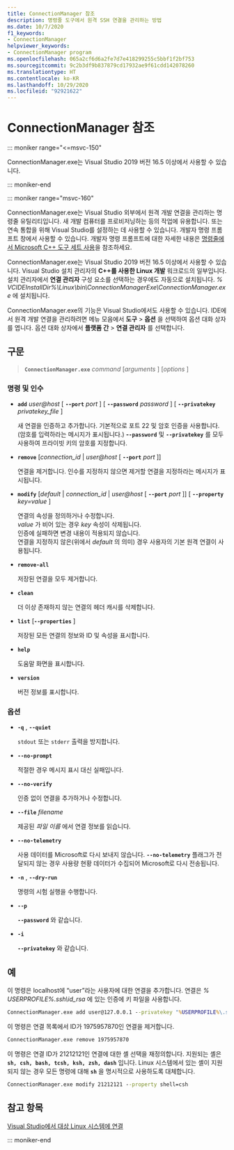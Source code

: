 ```yaml
---
title: ConnectionManager 참조
description: 명령줄 도구에서 원격 SSH 연결을 관리하는 방법
ms.date: 10/7/2020
f1_keywords:
- ConnectionManager
helpviewer_keywords:
- ConnectionManager program
ms.openlocfilehash: 065a2cf6d6a2fe7d7e418299255c5bbf1f2bf753
ms.sourcegitcommit: 9c2b3df9b837879cd17932ae9f61cdd142078260
ms.translationtype: HT
ms.contentlocale: ko-KR
ms.lasthandoff: 10/29/2020
ms.locfileid: "92921622"
---
```

# <a name="connectionmanager-reference"></a>ConnectionManager 참조

::: moniker range="<=msvc-150"

ConnectionManager.exe는 Visual Studio 2019 버전 16.5 이상에서 사용할 수 있습니다.

::: moniker-end

::: moniker range="msvc-160"

ConnectionManager.exe는 Visual Studio 외부에서 원격 개발 연결을 관리하는 명령줄 유틸리티입니다. 새 개발 컴퓨터를 프로비저닝하는 등의 작업에 유용합니다. 또는 연속 통합을 위해 Visual Studio를 설정하는 데 사용할 수 있습니다. 개발자 명령 프롬프트 창에서 사용할 수 있습니다. 개발자 명령 프롬프트에 대한 자세한 내용은 [명령줄에서 Microsoft C++ 도구 세트 사용](../build/building-on-the-command-line.md)을 참조하세요.

ConnectionManager.exe는 Visual Studio 2019 버전 16.5 이상에서 사용할 수 있습니다. Visual Studio 설치 관리자의 **C++를 사용한 Linux 개발** 워크로드의 일부입니다. 설치 관리자에서 **연결 관리자** 구성 요소를 선택하는 경우에도 자동으로 설치됩니다. *% VCIDEInstallDir%\\Linux\\bin\\ConnectionManagerExe\\ConnectionManager.exe* 에 설치됩니다.

ConnectionManager.exe의 기능은 Visual Studio에서도 사용할 수 있습니다. IDE에서 원격 개발 연결을 관리하려면 메뉴 모음에서 **도구** > **옵션** 을 선택하여 옵션 대화 상자를 엽니다. 옵션 대화 상자에서 **플랫폼 간** > **연결 관리자** 를 선택합니다.

## <a name="syntax"></a>구문

> **`ConnectionManager.exe`** *command* \[*arguments* ] \[*options* ]

### <a name="commands-and-arguments"></a>명령 및 인수

- **`add`** *user\@host* \[ **`--port`** *port* ] \[ **`--password`** *password* ] \[ **`--privatekey`** *privatekey_file* ]

  새 연결을 인증하고 추가합니다. 기본적으로 포트 22 및 암호 인증을 사용합니다. (암호를 입력하라는 메시지가 표시됩니다.) **-`-password`** 및 **`--privatekey`** 를 모두 사용하여 프라이빗 키의 암호를 지정합니다.

- **`remove`** \[*connection_id* \| *user\@host* \[ **`--port`** *port* ]]

  연결을 제거합니다. 인수를 지정하지 않으면 제거할 연결을 지정하라는 메시지가 표시됩니다.
  
- **`modify`** \[*default* \| *connection_id* \| *user\@host* \[ **`--port`** *port* ]] \[ **`--property`** *key=value* ]

  연결의 속성을 정의하거나 수정합니다.\
  *value* 가 비어 있는 경우 *key* 속성이 삭제됩니다.\
  인증에 실패하면 변경 내용이 적용되지 않습니다.\
  연결을 지정하지 않은(위에서 *default* 의 의미) 경우 사용자의 기본 원격 연결이 사용됩니다.

- **`remove-all`**

  저장된 연결을 모두 제거합니다.
  
- **`clean`**

  더 이상 존재하지 않는 연결의 헤더 캐시를 삭제합니다. 

- **`list`** \[**`--properties`** ]

  저장된 모든 연결의 정보와 ID 및 속성을 표시합니다. 

- **`help`**

  도움말 화면을 표시합니다.

- **`version`**

  버전 정보를 표시합니다.

### <a name="options"></a>옵션

- **`-q`** , **`--quiet`**

  `stdout` 또는 `stderr` 출력을 방지합니다.

- **`--no-prompt`**

  적절한 경우 메시지 표시 대신 실패입니다.

- **`--no-verify`**

  인증 없이 연결을 추가하거나 수정합니다.

- **`--file`** *filename*

  제공된 *파일 이름* 에서 연결 정보를 읽습니다.

- **`--no-telemetry`**

  사용 데이터를 Microsoft로 다시 보내지 않습니다. **`--no-telemetry`** 플래그가 전달되지 않는 경우 사용량 현황 데이터가 수집되어 Microsoft로 다시 전송됩니다.  

- **`-n`** , **`--dry-run`**

  명령의 시험 실행을 수행합니다.
 
- **`--p`**

  **`--password`** 와 같습니다.

- **`-i`**

  **`--privatekey`** 와 같습니다.

## <a name="examples"></a>예

이 명령은 localhost에 “user”라는 사용자에 대한 연결을 추가합니다. 연결은 *% USERPROFILE%\.ssh\id_rsa* 에 있는 인증에 키 파일을 사용합니다.

```cmd
ConnectionManager.exe add user@127.0.0.1 --privatekey "%USERPROFILE%\.ssh\id_rsa"
```

이 명령은 연결 목록에서 ID가 1975957870인 연결을 제거합니다.

```cmd
ConnectionManager.exe remove 1975957870
```

이 명령은 연결 ID가 21212121인 연결에 대한 셸 선택을 재정의합니다. 지원되는 셸은 **`sh, csh, bash, tcsh, ksh, zsh, dash`** 입니다. Linux 시스템에서 있는 셸이 지원되지 않는 경우 모든 명령에 대해 **`sh`** 을 명시적으로 사용하도록 대체합니다.

```cmd
ConnectionManager.exe modify 21212121 --property shell=csh
```

## <a name="see-also"></a>참고 항목

[Visual Studio에서 대상 Linux 시스템에 연결](connect-to-your-remote-linux-computer.md)

::: moniker-end
